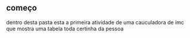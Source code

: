 ## começo 
dentro desta pasta esta a primeira atividade de uma cauculadora de imc que mostra uma tabela toda
certinha da pessoa 